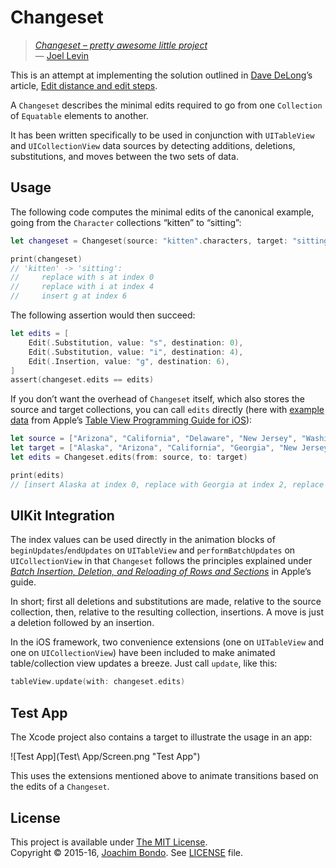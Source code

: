 # Changeset

> _[Changeset – pretty awesome little project](https://twitter.com/joeldev/status/685253183992500225)_  
> — [Joel Levin](https://github.com/joeldev)

This is an attempt at implementing the solution outlined in [Dave DeLong](https://github.com/davedelong)’s article, [Edit distance and edit steps](http://davedelong.tumblr.com/post/134367865668/edit-distance-and-edit-steps).

A `Changeset` describes the minimal edits required to go from one `Collection` of `Equatable` elements to another.

It has been written specifically to be used in conjunction with `UITableView` and `UICollectionView` data sources by detecting additions, deletions, substitutions, and moves between the two sets of data.

## Usage

The following code computes the minimal edits of the canonical example, going from the `Character` collections “kitten” to “sitting”:

```swift
let changeset = Changeset(source: "kitten".characters, target: "sitting".characters)

print(changeset)
// 'kitten' -> 'sitting':
//     replace with s at index 0
//     replace with i at index 4
//     insert g at index 6
```

The following assertion would then succeed:

```swift
let edits = [
    Edit(.Substitution, value: "s", destination: 0),
    Edit(.Substitution, value: "i", destination: 4),
    Edit(.Insertion, value: "g", destination: 6),
]
assert(changeset.edits == edits)
```

If you don’t want the overhead of `Changeset` itself, which also stores the source and target collections, you can call `edits` directly (here with [example data](https://developer.apple.com/library/ios/documentation/UserExperience/Conceptual/TableView_iPhone/ManageInsertDeleteRow/ManageInsertDeleteRow.html#//apple_ref/doc/uid/TP40007451-CH10-SW16) from Apple’s [Table View Programming Guide for iOS](https://developer.apple.com/library/ios/documentation/UserExperience/Conceptual/TableView_iPhone/AboutTableViewsiPhone/AboutTableViewsiPhone.html)):

```swift
let source = ["Arizona", "California", "Delaware", "New Jersey", "Washington"]
let target = ["Alaska", "Arizona", "California", "Georgia", "New Jersey", "Virginia"]
let edits = Changeset.edits(from: source, to: target)

print(edits)
// [insert Alaska at index 0, replace with Georgia at index 2, replace with Virginia at index 4]
```

## UIKit Integration

The index values can be used directly in the animation blocks of `beginUpdates`/`endUpdates` on `UITableView` and `performBatchUpdates` on `UICollectionView` in that `Changeset` follows the principles explained under [_Batch Insertion, Deletion, and Reloading of Rows and Sections_](https://developer.apple.com/library/ios/documentation/UserExperience/Conceptual/TableView_iPhone/ManageInsertDeleteRow/ManageInsertDeleteRow.html#//apple_ref/doc/uid/TP40007451-CH10-SW9) in Apple’s guide.

In short; first all deletions and substitutions are made, relative to the source collection, then, relative to the resulting collection, insertions. A move is just a deletion followed by an insertion.

In the iOS framework, two convenience extensions (one on `UITableView` and one on `UICollectionView`) have been included to make animated table/collection view updates a breeze. Just call `update`, like this:

```swift
tableView.update(with: changeset.edits)
```
  
## Test App

The Xcode project also contains a target to illustrate the usage in an app:

![Test App](Test\ App/Screen.png "Test App")

This uses the extensions mentioned above to animate transitions based on the edits of a `Changeset`.

## License

This project is available under [The MIT License](http://opensource.org/licenses/MIT).  
Copyright © 2015-16, [Joachim Bondo](mailto:joachim@bondo.net). See [LICENSE](LICENSE.md) file.
